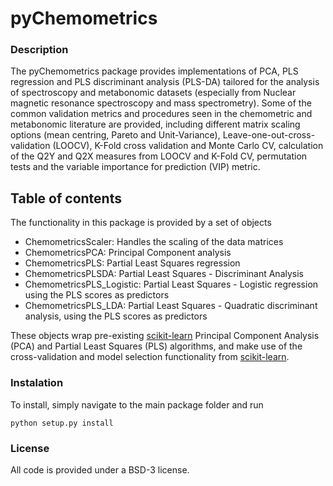 # pyChemometrics

### Description
The pyChemometrics package provides implementations of PCA, PLS regression and PLS discriminant 
analysis (PLS-DA) tailored for the analysis of spectroscopy and metabonomic datasets
(especially from Nuclear magnetic resonance spectroscopy and mass spectrometry). 
Some of the common validation metrics and procedures seen in the chemometric and metabonomic literature 
are provided, including different matrix scaling options (mean centring, Pareto and Unit-Variance), 
Leave-one-out-cross-validation (LOOCV), K-Fold cross validation and Monte Carlo CV, calculation of the 
Q2Y and Q2X measures from LOOCV and K-Fold CV, permutation tests and the variable importance for prediction 
(VIP) metric.

## Table of contents
The functionality in this package is provided by a set of objects

 - ChemometricsScaler: Handles the scaling of the data matrices
 - ChemometricsPCA: Principal Component analysis
 - ChemometricsPLS: Partial Least Squares regression
 - ChemometricsPLSDA: Partial Least Squares - Discriminant Analysis
 - ChemometricsPLS_Logistic: Partial Least Squares - Logistic regression using the PLS scores as predictors
 - ChemometricsPLS_LDA: Partial Least Squares - Quadratic discriminant analysis, using the PLS scores as predictors
 
These objects wrap pre-existing [scikit-learn](http://scikit-learn.org/stable/documentation.html) Principal Component Analysis 
(PCA) and Partial Least Squares (PLS) algorithms, and make use of the cross-validation and model selection functionality from [scikit-learn](http://scikit-learn.org/stable/documentation.html).

### Instalation
To install, simply navigate to the main package folder and run

    python setup.py install
    
### License
All code is provided under a BSD-3 license.
